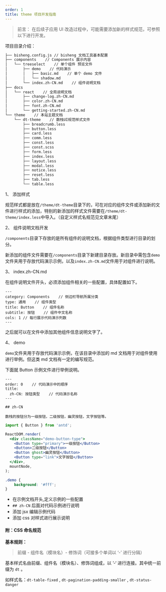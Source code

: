 ```yaml
---
order: 1
title: theme 项目开发指南
---
```


> 前言： 在后续子应用 UI 改造过程中，可能需要添加新的样式规范，可参照以下进行开发。

项目目录介绍：

```bash
├── bisheng.config.js // bisheng 文档工具基本配置
├── components    // Components 展示内容
│   └── treeselect    // 单个组件 预览文件
│       ├── demo    // 代码演示
│       │   ├── basic.md    // 单个 demo 文件
│       │   └── shadow.md
│       └── index.zh-CN.md    // 组件说明文档
├── docs
│   └── react    // 全局说明文档
│       ├── change-log.zh-CN.md
│       ├── color.zh-CN.md
│       ├── font.zh-CN.md
│       └── getting-started.zh-CN.md
└── theme    // 本站主题文档
    └── dt-theme    // 数栈UI规范样式文件
        ├── breadcrumb.less
        ├── button.less
        ├── card.less
        ├── comm.less
        ├── const.less
        ├── const.scss
        ├── form.less
        ├── index.less
        ├── layout.less
        ├── modal.less
        ├── notice.less
        ├── reset.less
        ├── tab.less
        └── table.less
```

1、 添加样式

规范样式都是放在`/theme/dt-theme`目录下的，可在对应的组件文件或添加新的文件进行样式的添加，特别的新添加的样式文件需要在`/theme/dt-theme/index.less`中导入。（自定义样式名规范见文章末尾）


2、 组件说明文档开发

`/components`目录下存放的是所有组件的说明文档，根据组件类型进行目录的划分。

新添加的组件文件需要在`/components`目录下新建目录存放。新目录中需包含`demo`文件夹用于存放代码演示示例，以及`index.zh-CN.md`文件用于对组件进行说明。

3、 index.zh-CN.md

在组件说明文件开头，必须添加组件相关的一些配置，具体配置如下。

```text
---
category: Components    // 侧边栏导航所属分类
type: 通用    // 组件类型
title: Button    // 组件名称
subtitle: 按钮    // 组件中文名称
cols: 1 // 每行展示代码演示列数
---
```

之后就可以在文件中添加其他组件信息说明文字了。

4、 demo

`demo`文件夹用于存放代码演示示例，在该目录中添加的 md 文档用于对组件使用进行举例。但这类 md 文档有一定的编写规范。

下面就 Button 示例文件进行举例说明。

```text
---
order: 0    // 代码演示中的顺序
title:
  zh-CN: 按钮类型    // 代码演示名称
---

## zh-CN

数栈的按钮分为一级按钮，二级按钮，幽灵按钮，文字按钮等。

```

```jsx
import { Button } from 'antd';

ReactDOM.render(
  <div className="demo-button-type">
    <Button type="primary">一级按钮</Button>
    <Button>二级按钮</Button>
    <Button ghost>幽灵按钮</Button>
    <Button type="link">文字按钮</Button>
  </div>,
  mountNode,
);
```

```css
.demo {
    background: '#fff';
}
```

- 在示例文档开头,定义示例的一些配置
- `## zh-CN` 后面对代码示例进行说明
- 添加 jsx 编辑示例代码
- 添加 css 对样式进行展示说明

#### 附：CSS 命名规范

**基本规则：**

> 前缀 - 组件名（模块名）- 修饰词（可接多个单词以 ‘-’ 进行分隔）

基本样式名由前缀、组件名（模块名）、修饰词组成，以 ’-‘ 进行连接。其中统一前缀为 `dt` 。

如样式名：`dt-table-fixed` , `dt-pagination-padding-smaller` , `dt-status-danger`
